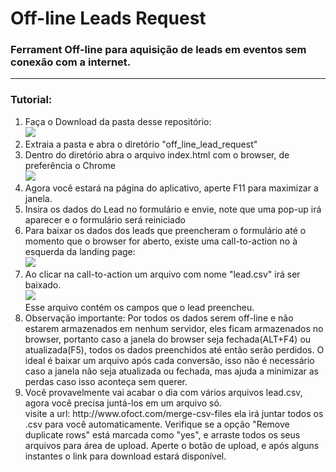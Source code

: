 <dl>
<h1> Off-line Leads Request </h1>
<h3> Ferrament Off-line para aquisição de leads em eventos sem conexão com a internet. </h3>
<hr>

<h3>Tutorial:</h3>

<ol>
  <li>Faça o Download da pasta desse repositório:<br>
  <img src="http://i.imgur.com/cd7bfpm.png"></li>
  <li>Extraia a pasta e abra o diretório "off_line_lead_request"</li>
  <li>Dentro do diretório abra o arquivo index.html com o browser, de preferência o Chrome<br>
  <img src="http://i.imgur.com/XsbgUh4.png"></li>
  <li>Agora você estará na página do aplicativo, aperte F11 para maximizar a janela.</li>
  <li>Insira os dados do Lead no formulário e envie, note que uma pop-up irá aparecer e o formulário será reiniciado</li>
  <li>Para baixar os dados dos leads que preencheram o formulário até o momento que o browser for aberto, existe uma call-to-action no à esquerda da landing page:<br>
  <img src="http://i.imgur.com/dkjampA.png"></li>
  <li>Ao clicar na call-to-action um arquivo com nome "lead.csv" irá ser baixado.<br>
  <img src="http://i.imgur.com/dpIAoVO.png"><br>
  Esse arquivo contém os campos que o lead preencheu.</li>
  <li>Observação importante: Por todos os dados serem off-line e não estarem armazenados em nenhum servidor, eles ficam armazenados no browser, portanto caso a janela do browser seja fechada(ALT+F4) ou atualizada(F5), todos os dados preenchidos até então serão perdidos. O ideal é baixar um arquivo após cada conversão, isso não é necessário caso a janela não seja atualizada ou fechada, mas ajuda a minimizar as perdas caso isso aconteça sem querer.</li>
  <li>Você provavelmente vai acabar o dia com vários arquivos lead.csv, agora você precisa juntá-los em um arquivo só.<br>
  visite a url: http://www.ofoct.com/merge-csv-files ela irá juntar todos os .csv para você automaticamente. Verifique se a opção "Remove duplicate rows" está marcada como "yes", e arraste todos os seus arquivos para área de upload. Aperte o botão de upload, e após alguns instantes o link para download estará disponível.</li>
</ol>

</dl>
